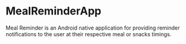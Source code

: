 # MealReminderApp
Meal Reminder is an Android native application for providing reminder notifications to the user at their respective meal or snacks timings.
